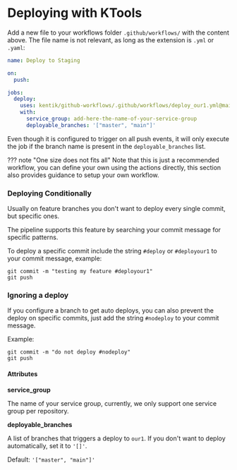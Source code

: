 # Deploying with KTools

Add a new file to your workflows folder `.github/workflows/` with the content above. The file name is not relevant, as long as the extension is `.yml` or `.yaml`:

```yaml
name: Deploy to Staging

on:
  push:

jobs:
  deploy:
    uses: kentik/github-workflows/.github/workflows/deploy_our1.yml@main
    with:
      service_group: add-here-the-name-of-your-service-group
      deployable_branches: '["master", "main"]'
```

Even though it is configured to trigger on all push events, it will only execute the job if the branch name is present in the `deployable_branches` list.

??? note "One size does not fits all"
    Note that this is just a recommended workflow, you can define your own using the actions directly, this section also provides guidance to setup your own workflow. 


### Deploying Conditionally

Usually on feature branches you don't want to deploy every single commit, but specific ones.

The pipeline supports this feature by searching your commit message for specific patterns.

To deploy a specific commit include the string `#deploy` or `#deployour1` to your commit message, example:

```
git commit -m "testing my feature #deployour1"
git push
```

### Ignoring a deploy

If you configure a branch to get auto deploys, you can also prevent the deploy on specific commits, just add the string `#nodeploy` to your commit message.

Example:

```
git commit -m "do not deploy #nodeploy"
git push
```

#### Attributes

**service_group**

The name of your service group, currently, we only support one service group per repository.

**deployable_branches**

A list of branches that triggers a deploy to `our1`. If you don't want to deploy automatically, set it to `'[]'`.

Default: `'["master", "main"]'`

